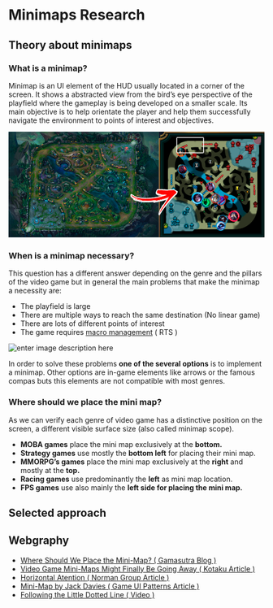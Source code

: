 # Minimaps Research 

## Theory about minimaps

### What is a minimap?

Minimap is an UI element of the HUD usually located in a corner of the screen. It shows a abstracted view from the bird’s eye perspective of the playfield where the gameplay is being developed on a smaller scale. Its main objective is to help orientate the player and help them successfully navigate the environment to points of interest and objectives.

![enter image description here](https://raw.githubusercontent.com/alejandro61299/Minimaps_Personal_Research/master/docs/web_images/lol.png)

### When is a minimap necessary?

This question has a different answer depending on the genre and the pillars of the video game but in general the main problems that make the minimap a necessity are:

-  The playfield is large
-  There are multiple ways to reach the same destination (No linear game)
-  There are lots of different points of interest
-  The game requires [macro management](https://gamemakers.com/micro-vs-macro-consolepc-vs-mobile-gaming/) ( RTS )

![enter image description here](https://raw.githubusercontent.com/alejandro61299/Minimaps_Personal_Research/master/docs/web_images/massive_enemies.png)

In order to solve these problems **one of the several options** is to implement a minimap. Other options are in-game elements like arrows or the famous compas buts this elements are not compatible with most genres.

### Where should we place the mini map?

As we can verify each genre of video game has a distinctive position on the screen, a different visible surface size (also called minimap scope).

-   **MOBA games**  place the mini map exclusively at the  **bottom.**
-   **Strategy games** use mostly the **bottom left** for placing their mini map.
-   **MMORPG’s games**  place the mini map exclusively at the  **right** and mostly at the **top.**
-   **Racing games**  use predominantly the  **left**  as mini map location.
-   **FPS games**  use also mainly the  **left side for placing the mini map.**

## Selected approach

## Webgraphy

- [Where Should We Place the Mini-Map? ( Gamasutra Blog )](https://www.gamasutra.com/blogs/JacekSliwinski/20130121/185119/Where_should_we_place_the_mini_map.php)
- [Video Game Mini-Maps Might Finally Be Going Away ( Kotaku Article )](https://kotaku.com/video-game-mini-maps-might-finally-be-going-away-1820011897)
- [Horizontal Atention ( Norman Group Article ) ](http://www.useit.com/alertbox/horizontal-attention.html) 
- [Mini-Map by Jack Davies ( Game UI Patterns Article )](https://gameuipatterns.com/gameui/mini-map/)
- [Following the Little Dotted Line ( Video )](https://www.youtube.com/watch?v=FzOCkXsyIqo)
<!--stackedit_data:
eyJoaXN0b3J5IjpbMTk5NzMyMTE5MSwtMTIwNDY5NDUyMCwyMD
g5MTI2NzExLDI4NzAyNjQxMyw5OTExNzU3MjddfQ==
-->